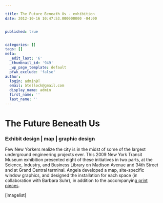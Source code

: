 ```yaml
---

title: The Future Beneath Us - exhibition
date: 2012-10-16 10:47:53.000000000 -04:00


published: true


categories: []
tags: []
meta:
  _edit_last: '6'
  _thumbnail_id: '949'
  _wp_page_template: default
  pfwk_exclude: 'false'
author:
  login: adminBT
  email: btellock@gmail.com
  display_name: admin
  first_name: ''
  last_name: ''
---
```

<h1>The Future Beneath Us</h1>
<h3>Exhibit design | map | graphic design</h3>
Few New Yorkers realize the city is in the midst of some of the largest underground engineering projects ever. This 2009 New York Transit Museum exhibition presented eight of these initiatives in two parts, at the Science, Industry, and Business Library on Madison Avenue and 34th Street and at Grand Central terminal. Angela developed a map, site-specific window graphics, and designed the installation for each space (in collaboration with Barbara Suhr), in addition to the accompanying<a href="http://thegraphicsoffice.com/portfolio/the-future-beneath-us-print/"> print pieces</a>.


[imagelist]
